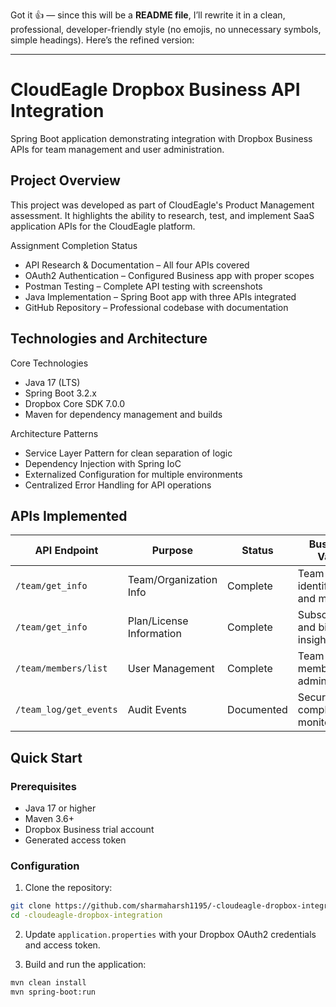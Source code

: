 Got it 👍 — since this will be a **README file**, I’ll rewrite it in a clean, professional, developer-friendly style (no emojis, no unnecessary symbols, simple headings). Here’s the refined version:

---

# CloudEagle Dropbox Business API Integration

Spring Boot application demonstrating integration with Dropbox Business APIs for team management and user administration.

## Project Overview

This project was developed as part of CloudEagle's Product Management assessment. It highlights the ability to research, test, and implement SaaS application APIs for the CloudEagle platform.

Assignment Completion Status

* API Research & Documentation – All four APIs covered
* OAuth2 Authentication – Configured Business app with proper scopes
* Postman Testing – Complete API testing with screenshots
* Java Implementation – Spring Boot app with three APIs integrated
* GitHub Repository – Professional codebase with documentation

## Technologies and Architecture

Core Technologies

* Java 17 (LTS)
* Spring Boot 3.2.x
* Dropbox Core SDK 7.0.0
* Maven for dependency management and builds

Architecture Patterns

* Service Layer Pattern for clean separation of logic
* Dependency Injection with Spring IoC
* Externalized Configuration for multiple environments
* Centralized Error Handling for API operations

## APIs Implemented

| API Endpoint           | Purpose                  | Status     | Business Value                     |
| ---------------------- | ------------------------ | ---------- | ---------------------------------- |
| `/team/get_info`       | Team/Organization Info   | Complete   | Team identification and metadata   |
| `/team/get_info`       | Plan/License Information | Complete   | Subscription and billing insights  |
| `/team/members/list`   | User Management          | Complete   | Team member administration         |
| `/team_log/get_events` | Audit Events             | Documented | Security and compliance monitoring |

## Quick Start

### Prerequisites

* Java 17 or higher
* Maven 3.6+
* Dropbox Business trial account
* Generated access token

### Configuration

1. Clone the repository:

```bash
git clone https://github.com/sharmaharsh1195/-cloudeagle-dropbox-integration
cd -cloudeagle-dropbox-integration
```

2. Update `application.properties` with your Dropbox OAuth2 credentials and access token.

3. Build and run the application:

```bash
mvn clean install
mvn spring-boot:run
```



